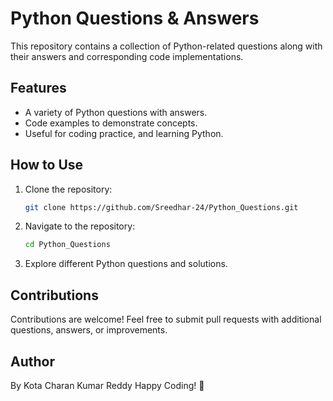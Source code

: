 # Python Questions & Answers

This repository contains a collection of Python-related questions along with their answers and corresponding code implementations. 

## Features
- A variety of Python questions with answers.
- Code examples to demonstrate concepts.
- Useful for coding practice, and learning Python.

## How to Use
1. Clone the repository:
   ```bash
   git clone https://github.com/Sreedhar-24/Python_Questions.git
   ```
2. Navigate to the repository:
   ```bash
   cd Python_Questions
   ```
3. Explore different Python questions and solutions.

## Contributions
Contributions are welcome! Feel free to submit pull requests with additional questions, answers, or improvements.


## Author
By Kota Charan Kumar Reddy 
Happy Coding! 🚀
